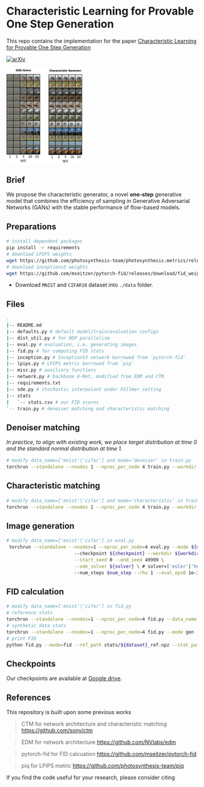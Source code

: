 # Characteristic Learning for Provable One Step Generation
This repo contains the implementation for the paper [Characteristic Learning for Provable One Step Generation](https://arxiv.org/abs/ARXIVID)

[![arXiv](https://img.shields.io/badge/arXiv-ARXIVID-b31b1b.svg?style=for-the-badge)](https://arxiv.org/abs/ARXIVID)

<img src="asset/compare.png" alt="demo" width="200"/>


## Brief

We propose the characteristic generator, a novel **one-step** generative model that combines the efficiency of sampling in Generative Adversarial Networks (GANs) with the stable performance of flow-based models.

## Preparations

```bash
# install dependent packages
pip install -r requirements
# download LPIPS weights
wget https://github.com/photosynthesis-team/photosynthesis.metrics/releases/download/v0.4.0/lpips_weights.pt
# download inceptionv3 weights
wget https://github.com/mseitzer/pytorch-fid/releases/download/fid_weights/pt_inception-2015-12-05-6726825d.pth
```

- Download `MNIST` and `CIFAR10` dataset into `./data` folder.


## Files

```bash
.
|-- README.md
|-- defaults.py # default model/train/evaluation configs
|-- dist_util.py # for DDP parallelism
|-- eval.py # evaluation, i.e. generating images
|-- fid.py # for computing FID stats
|-- inception.py # InceptionV3 network borrowed from `pytorch-fid`
|-- lpips.py # LPIPS metric borrowed from `pip`
|-- misc.py # auxiliary functions
|-- network.py # backbone U-Net, modified from EDM and CTM
|-- requirements.txt
|-- sde.py # stochastic interpolant under Föllmer setting
|-- stats
|   `-- stats.csv # our FID scores
`-- train.py # denoiser matching and characteristic matching
```

## Denoiser matching

*In practice, to align with existing work, we place target distribution at time 0 and the standard normal distribution at time 1.*

```bash
# modify data_name=['mnist'|'cifar'] and mode='denoiser' in train.py
torchrun --standalone --nnodes 1 --nproc_per_node 4 train.py --workdir "logs/${data_name}-denoiser"
```

## Characteristic matching
```bash
# modify data_name=['mnist'|'cifar'] and mode='characteristic' in train.py
torchrun --standalone --nnodes 1 --nproc_per_node 4 train.py --workdir "logs/$data_name-characteristic" --teacher logs/${data_name}-denoiser/DDPMpp-100000.pth --bsz 64 --global_bsz 256
```

## Image generation
```bash
# modify data_name=['mnist'|'cifar'] in eval.py
 torchrun --standalone --nnodes=1 --nproc_per_node=4 eval.py --mode ${mode}\ # mode=['denoiser'|'characteristic']
                         --checkpoint ${checkpoint} --workdir ${workdir} \
                         --start_seed 0 --end_seed 49999 \
                         --ode_solver ${solver} \ # solver=['euler'|'heun'|'deis']
                         --num_steps $num_step --rho 1 --eval_eps0 1e-3 \
```

## FID calculation
``` bash
# modify data_name=['mnist'|'cifar'] in fid.py
# reference stats
torchrun --standalone --nnodes=1 --nproc_per_node=4 fid.py --data_name ${dataset} --mode=ref --dest stats/${dataset}_ref
# synthetic data stats
torchrun --standalone --nnodes=1 --nproc_per_node=4 fid.py --mode gen --dest stats/${dataset}_synthetic --img_folder ${PATH_TO_GENERATED_IMAGES}
# print FID
python fid.py --mode=fid --ref_path stats/${dataset}_ref.npz --stat_path stats/${dataset}_synthetic.npz 
```

## Checkpoints

Our checkpoints are available at [Google drive](https://drive.google.com/drive/folders/1t2IQwZmEpTaWl-6ySpemmIFArgS9SWCH?usp=sharing).


## References
This repository is built upon some previous works

> CTM for network architecture and characteristic matching https://github.com/sony/ctm

> EDM for network architecture https://github.com/NVlabs/edm

> pytorch-fid for FID calcuation https://github.com/mseitzer/pytorch-fid

> piq for LPIPS metric https://github.com/photosynthesis-team/piq

If you find the code useful for your research, please consider citing

```bib

```
